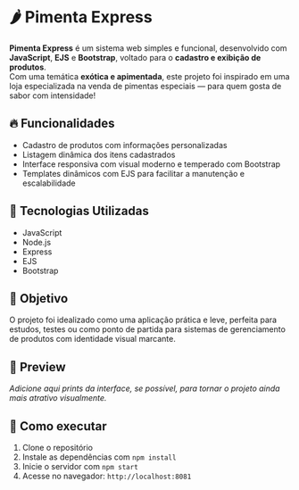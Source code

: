 # 🌶️ Pimenta Express

**Pimenta Express** é um sistema web simples e funcional, desenvolvido com **JavaScript**, **EJS** e **Bootstrap**, voltado para o **cadastro e exibição de produtos**.  
Com uma temática **exótica e apimentada**, este projeto foi inspirado em uma loja especializada na venda de pimentas especiais — para quem gosta de sabor com intensidade!

## 🔥 Funcionalidades

- Cadastro de produtos com informações personalizadas  
- Listagem dinâmica dos itens cadastrados  
- Interface responsiva com visual moderno e temperado com Bootstrap  
- Templates dinâmicos com EJS para facilitar a manutenção e escalabilidade  

## 🤖 Tecnologias Utilizadas

- JavaScript  
- Node.js  
- Express  
- EJS  
- Bootstrap  

## 🎯 Objetivo

O projeto foi idealizado como uma aplicação prática e leve, perfeita para estudos, testes ou como ponto de partida para sistemas de gerenciamento de produtos com identidade visual marcante.

## 📸 Preview

*Adicione aqui prints da interface, se possível, para tornar o projeto ainda mais atrativo visualmente.*

## 🚀 Como executar

1. Clone o repositório  
2. Instale as dependências com `npm install`  
3. Inicie o servidor com `npm start`  
4. Acesse no navegador: `http://localhost:8081`
